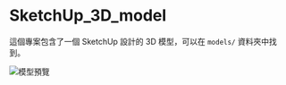 # SketchUp_3D_model

這個專案包含了一個 SketchUp 設計的 3D 模型，可以在 `models/` 資料夾中找到。

![模型預覽]("\images\sketchmix.png")
